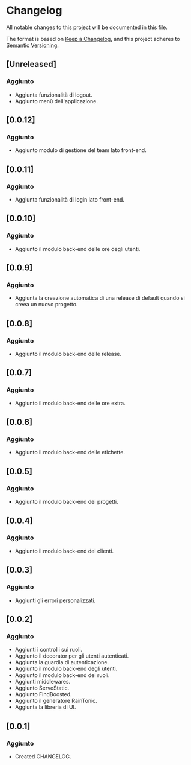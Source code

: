 # Changelog

All notable changes to this project will be documented in this file.

The format is based on [Keep a Changelog](https://keepachangelog.com/en/1.0.0/),
and this project adheres to [Semantic Versioning](https://semver.org/spec/v2.0.0.html).

## [Unreleased]

### Aggiunto

- Aggiunta funzionalità di logout.
- Aggiunto menù dell'applicazione.

## [0.0.12]

### Aggiunto

- Aggiunto modulo di gestione del team lato front-end.

## [0.0.11]

### Aggiunto

- Aggiunta funzionalità di login lato front-end.

## [0.0.10]

### Aggiunto

- Aggiunto il modulo back-end delle ore degli utenti.

## [0.0.9]

### Aggiunto

- Aggiunta la creazione automatica di una release di default quando si creea un nuovo progetto.

## [0.0.8]

### Aggiunto

- Aggiunto il modulo back-end delle release.

## [0.0.7]

### Aggiunto

- Aggiunto il modulo back-end delle ore extra.

## [0.0.6]

### Aggiunto

- Aggiunto il modulo back-end delle etichette.

## [0.0.5]

### Aggiunto

- Aggiunto il modulo back-end dei progetti.

## [0.0.4]

### Aggiunto

- Aggiunto il modulo back-end dei clienti.

## [0.0.3]

### Aggiunto

- Aggiunti gli errori personalizzati.

## [0.0.2]

### Aggiunto

- Aggiunti i controlli sui ruoli.
- Aggiunto il decorator per gli utenti autenticati.
- Aggiunta la guardia di autenticazione.
- Aggiunto il modulo back-end degli utenti.
- Aggiunto il modulo back-end dei ruoli.
- Aggiunti middlewares.
- Aggiunto ServeStatic.
- Aggiunto FindBoosted.
- Aggiunto il generatore RainTonic.
- Aggiunta la libreria di UI.

## [0.0.1]

### Aggiunto

- Created CHANGELOG.
